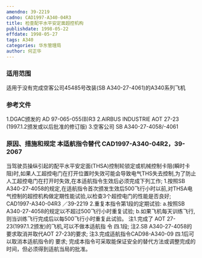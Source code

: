 ```yaml
---
amendno: 39-2219
cadno: CAD1997-A340-04R3
title: 检查配平水平安定面超控机构
publishdate: 1998-05-22
effdate: 1998-05-27
tags: A340
categories: 华东管理局
author: 何正华
---
```


### 适用范围 
适用于没有完成空客公司45485号改装(SB A340-27-4061)的A340系列飞机

<!--more-->
### 参考文件
1.DGAC颁发的 AD 97-065-055(B)R3 
2.AIRBUS INDUSTRIE AOT 27-23 (1997.1.2颁发或以后批准的修订版) 
    3.空客公司 SB A340-27-4058/-4061 

### 原因、措施和规定 本适航指令替代 CAD1997-A340-04R2，39-2067 
当驾驶员操纵引起的配平水平安定面(THSA)控制轮锁定或机械控制卡阻(瞬时卡阻)时,如果人工超控电门在打开位置时失效可能会导致电气THS失去控制,为了防止人工超控电门在打开时失效,在本适航指令生效后必须完成下列工作; 
    1.按照SB A340-27-4058的规定,在适航指令首次颁发生效后500飞行小时以前,对THSA电气控制的超控机构做定期性能试验,以检查3个超控电门的性能是否良好; 
       CAD1997-A340-04R3   ／39-2219 
    2.重复本指令第1段的定期试验: 
a.按照SB A340-27-4058的规定以不超过500飞行小时重复试验; 
b.如果飞机每天训练飞行,则当训练飞行完成后以每500飞行小时重复此试验。     注1.完成了 AOT 27-23(1997.1.2颁发)的飞机,可以不做本适航指
令
四.1段; 注2.SB A340-27-4058的要求取消并取代AOT 27-23的要求;     注3.完成适航指令CAD98-A340-09
四.1后可以取消本适航指令的
要求;     完成本指令可采取能保证安全的替代方法或调整完成的时间，但必须得到适航当局的批准。

